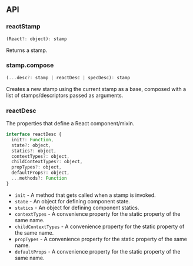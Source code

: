 ## API

### reactStamp

```js
(React?: object): stamp
```

Returns a stamp.

### stamp.compose

```js
(...desc?: stamp | reactDesc | specDesc): stamp
```

Creates a new stamp using the current stamp as a base, composed with a list of stamps/descriptors passed as arguments.

### reactDesc

The properties that define a React component/mixin.

```js
interface reactDesc {
  init?: Function,
  state?: object,
  statics?: object,
  contextTypes?: object,
  childContextTypes?: object,
  propTypes?: object,
  defaultProps?: object,
  ...methods?: Function
}
```

* `init` - A method that gets called when a stamp is invoked.
* `state` - An object for defining component state.
* `statics` - An object for defining component statics.
* `contextTypes` - A convenience property for the static property of the same name.
* `childContextTypes` - A convenience property for the static property of the same name.
* `propTypes` - A convenience property for the static property of the same name.
* `defaultProps` - A convenience property for the static property of the same name.

